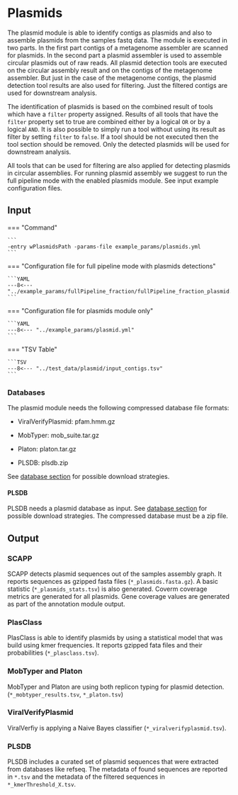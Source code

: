 # Plasmids

The plasmid module is able to identify contigs as plasmids and also to assemble plasmids from the samples fastq data. The module is executed in two
parts. In the first part contigs of a metagenome assembler are scanned for plasmids. In the second part a plasmid assembler is used to assemble
circular plasmids out of raw reads. All plasmid detection tools are executed on the circular assembly result and on the contigs of the metagenome assembler.
But just in the case of the metagenome contigs, the plasmid detection tool results are also used for filtering. Just the filtered contigs are used for downstream
analysis. 

The identification of plasmids is based on the combined result of tools which have a `filter` property assigned. Results of all tools that
have the `filter` property set to true are combined either by a logical `OR` or by a logical `AND`. It is also possible to simply run a tool without
using its result as filter by setting `filter` to `false`. If a tool should be not executed then the tool section should be removed.
Only the detected plasmids will be used for downstream analysis.

All tools that can be used for filtering are also applied for detecting plasmids in circular assemblies.
For running plasmid assembly we suggest to run the full pipeline mode with the enabled plasmids module. See input example configuration files.

## Input

=== "Command"

    ```
    -entry wPlasmidsPath -params-file example_params/plasmids.yml
    ```

=== "Configuration file for full pipeline mode with plasmids detections"

    ```YAML
    ---8<--- "../example_params/fullPipeline_fraction/fullPipeline_fraction_plasmid.yml"
    ```

=== "Configuration file for plasmids module only"

    ```YAML
    ---8<--- "../example_params/plasmid.yml"
    ```

=== "TSV Table"

    ```TSV
    ---8<--- "../test_data/plasmid/input_contigs.tsv"
    ```

### Databases

The plasmid module needs the following compressed database file formats: 

* ViralVerifyPlasmid: pfam.hmm.gz

* MobTyper: mob_suite.tar.gz

* Platon: platon.tar.gz

* PLSDB: plsdb.zip

See [database section](##-Database-input-configuration) for possible download strategies.

#### PLSDB

PLSDB needs a plasmid database as input. See [database section](##-Database-input-configuration) for possible download strategies.
The compressed database must be a zip file. 

## Output

### SCAPP

SCAPP detects plasmid sequences out of the samples assembly graph.
It reports sequences as gzipped fasta files (`*_plasmids.fasta.gz`). A basic statistic (`*_plasmids_stats.tsv`)
is also generated. Coverm coverage metrics are generated for all plasmids. Gene coverage values are generated as part of the annotation module output.

### PlasClass

PlasClass is able to identify plasmids by using a statistical model that was build using kmer frequencies.
It reports gzipped fata files and their probabilities (`*_plasclass.tsv`).

### MobTyper and Platon

MobTyper and Platon are using both replicon typing for plasmid detection. (`*_mobtyper_results.tsv`, `*_platon.tsv`)

### ViralVerifyPlasmid

ViralVerfiy is applying a Naive Bayes classifier (`*_viralverifyplasmid.tsv`).

### PLSDB

PLSDB includes a curated set of plasmid sequences that were extracted from databases like refseq.
The metadata of found sequences are reported in `*.tsv` and the metadata of the filtered sequences in `*_kmerThreshold_X.tsv`.

